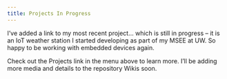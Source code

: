 ```yaml
---
title: Projects  In Progress
---
```


I&#8217;ve added a link to my most recent project&#8230; which is still in progress &#8211; it is an IoT weather station I started developing as part of my MSEE at UW. So happy to be working with embedded devices again.



Check out the Projects link in the menu above to learn more. I&#8217;ll be adding more media and details to the repository Wikis soon.
